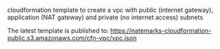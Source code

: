 cloudformation  template to create a vpc with public (internet gateway), application (NAT gateway) and private (no internet access) subnets

The latest template is published to:
https://natemarks-cloudformation-public.s3.amazonaws.com/cfn-vpc/vpc.json
